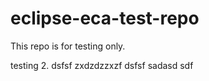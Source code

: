 # eclipse-eca-test-repo
This repo is for testing only.

testing 2.
dsfsf
zxdzdzzxzf
dsfsf
sadasd
sdf
